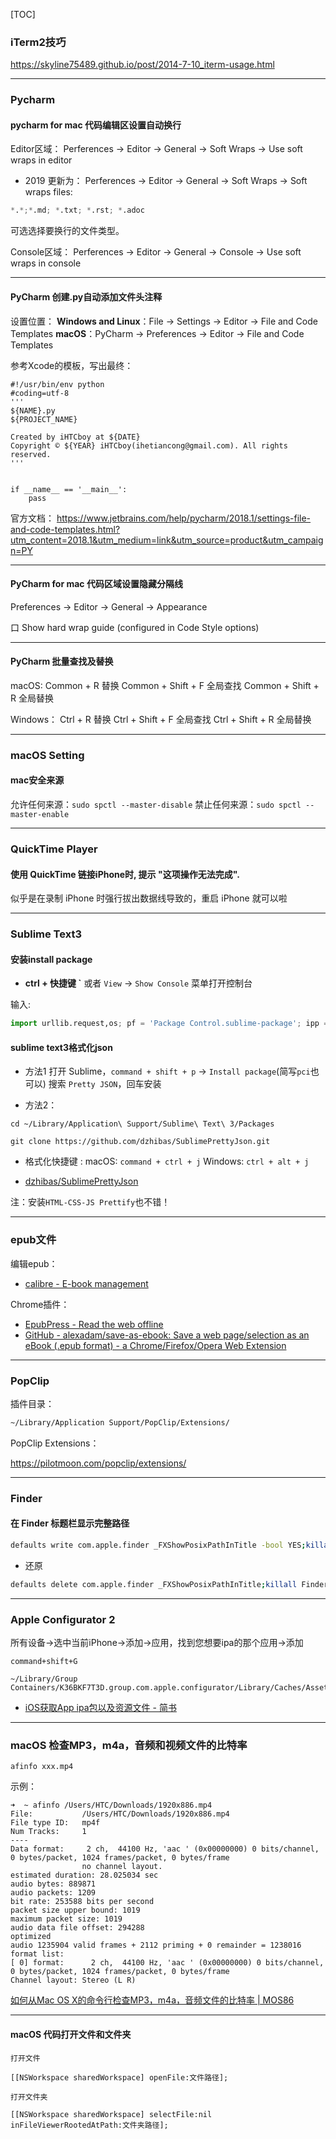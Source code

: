 [TOC]

### iTerm2技巧 
https://skyline75489.github.io/post/2014-7-10_iterm-usage.html

---

### Pycharm

#### pycharm for mac 代码编辑区设置自动换行

Editor区域：
Perferences -> Editor -> General -> Soft Wraps -> Use soft wraps in editor

- 2019 更新为：
Perferences -> Editor -> General -> Soft Wraps -> Soft wraps files:

```python
*.*;*.md; *.txt; *.rst; *.adoc
```
可选选择要换行的文件类型。

Console区域：
Perferences -> Editor -> General -> Console -> Use soft wraps in console

---

#### PyCharm 创建.py自动添加文件头注释
设置位置：
**Windows and Linux**：File -> Settings -> Editor -> File and Code Templates
**macOS**：PyCharm -> Preferences -> Editor -> File and Code Templates 

参考Xcode的模板，写出最终：

```
#!/usr/bin/env python
#coding=utf-8
'''
${NAME}.py
${PROJECT_NAME}

Created by iHTCboy at ${DATE}
Copyright © ${YEAR} iHTCboy(ihetiancong@gmail.com). All rights reserved.
'''


if __name__ == '__main__':
    pass
```

官方文档：
https://www.jetbrains.com/help/pycharm/2018.1/settings-file-and-code-templates.html?utm_content=2018.1&utm_medium=link&utm_source=product&utm_campaign=PY

---

#### PyCharm for mac 代码区域设置隐藏分隔线
Preferences -> Editor -> General -> Appearance

口 Show hard wrap guide  (configured in Code Style options)

---

#### PyCharm 批量查找及替换 
macOS:
Common + R 替换
Common + Shift + F 全局查找
Common + Shift + R 全局替换

Windows：
Ctrl + R 替换
Ctrl + Shift + F 全局查找
Ctrl + Shift + R 全局替换

---

### macOS Setting

#### mac安全来源

允许任何来源：`sudo spctl --master-disable`
禁止任何来源：`sudo spctl --master-enable`

---


### QuickTime Player

#### 使用 QuickTime 链接iPhone时, 提示 "这项操作无法完成".
似乎是在录制 iPhone 时强行拔出数据线导致的，重启 iPhone 就可以啦


---

### Sublime Text3

#### 安装install package
-  **ctrl +  快捷键 \`** 或者 ```View``` -> ```Show Console``` 菜单打开控制台

输入:
```python
import urllib.request,os; pf = 'Package Control.sublime-package'; ipp = sublime.installed_packages_path(); urllib.request.install_opener( urllib.request.build_opener( urllib.request.ProxyHandler()) ); open(os.path.join(ipp, pf), 'wb').write(urllib.request.urlopen( 'http://sublime.wbond.net/' + pf.replace(' ','%20')).read())
```


#### sublime text3格式化json
- 方法1
打开 Sublime，`command + shift + p` -> `Install package`(简写`pci`也可以)
搜索 `Pretty JSON`，回车安装

- 方法2：

```git
cd ~/Library/Application\ Support/Sublime\ Text\ 3/Packages

git clone https://github.com/dzhibas/SublimePrettyJson.git
```

- 格式化快捷键 :
macOS: `command + ctrl + j`
Windows: `ctrl + alt + j`

 - [dzhibas/SublimePrettyJson](https://github.com/dzhibas/SublimePrettyJson)

 
注：安装`HTML-CSS-JS Prettify`也不错！

---

### epub文件

编辑epub： 
- [calibre - E-book management](https://calibre-ebook.com/)

Chrome插件：
- [EpubPress - Read the web offline](https://epub.press/)
- [GitHub - alexadam/save-as-ebook: Save a web page/selection as an eBook (.epub format) - a Chrome/Firefox/Opera Web Extension](https://github.com/alexadam/save-as-ebook)

---

### PopClip

插件目录：

```bash
~/Library/Application Support/PopClip/Extensions/
```

PopClip Extensions：

https://pilotmoon.com/popclip/extensions/

---

### Finder

#### 在 Finder 标题栏显示完整路径

```bash
defaults write com.apple.finder _FXShowPosixPathInTitle -bool YES;killall Finder
```

- 还原

```bash
defaults delete com.apple.finder _FXShowPosixPathInTitle;killall Finder
```

---

### Apple Configurator 2

所有设备->选中当前iPhone->添加->应用，找到您想要ipa的那个应用->添加

```
command+shift+G
```

```
~/Library/Group Containers/K36BKF7T3D.group.com.apple.configurator/Library/Caches/Assets/TemporaryItems/MobileApps/
```

- [iOS获取App ipa包以及资源文件 - 简书](https://www.jianshu.com/p/fdb50d303ad6)

---

### macOS 检查MP3，m4a，音频和视频文件的比特率

```shell
afinfo xxx.mp4
```

示例：
```shell
➜  ~ afinfo /Users/HTC/Downloads/1920x886.mp4
File:           /Users/HTC/Downloads/1920x886.mp4
File type ID:   mp4f
Num Tracks:     1
----
Data format:     2 ch,  44100 Hz, 'aac ' (0x00000000) 0 bits/channel, 0 bytes/packet, 1024 frames/packet, 0 bytes/frame
                no channel layout.
estimated duration: 28.025034 sec
audio bytes: 889871
audio packets: 1209
bit rate: 253588 bits per second
packet size upper bound: 1019
maximum packet size: 1019
audio data file offset: 294288
optimized
audio 1235904 valid frames + 2112 priming + 0 remainder = 1238016
format list:
[ 0] format:	  2 ch,  44100 Hz, 'aac ' (0x00000000) 0 bits/channel, 0 bytes/packet, 1024 frames/packet, 0 bytes/frame
Channel layout: Stereo (L R)
```

[如何从Mac OS X的命令行检查MP3，m4a，音频文件的比特率 | MOS86](http://mos86.com/24284.html)

---


#### macOS 代码打开文件和文件夹
```
打开文件

[[NSWorkspace sharedWorkspace] openFile:文件路径];

打开文件夹

[[NSWorkspace sharedWorkspace] selectFile:nil inFileViewerRootedAtPath:文件夹路径];
```